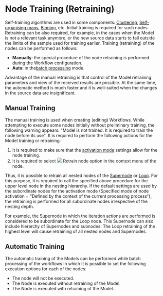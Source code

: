 # Node Training (Retraining)

Self-training algorithms are used in some components: [Clustering](../processors/datamining/clustering.md), [Self-organising maps](../processors/datamining/self-organizing-network.md), [Binning](../processors/preprocessing/quantization.md), etc. Initial training is required for such nodes. Retraining can be also required, for example, in the cases when the Model is not a relevant task anymore, or the new source data starts to fall outside the limits of the sample used for training earlier.
Training (retraining) of the nodes can be performed as follows:

* **Manually**: the special procedure of the node retraining is performed during the Workflow configuration.
* **Auto**: in the[batch processing](./batchlauncher.md) mode.

Advantage of the manual retraining is that control of the Model retraining parameters and view of the received results are possible. At the same time, the automatic method is much faster and it is well-suited when the changes in the source data are insignificant.

## Manual Training

The manual training is used when creating (editing) Workflows. While attempting to execute some nodes initially without preliminary training, the following warning appears: "Model is not trained. It is required to train the node before its use". It is required to perform the following actions for the Model training or retraining:

1. It is required to make sure that the [activation mode](./setting-batch-processing-mode.md) settings allow for the node training.
2. It is required to select ![](../images/icons/toolbar-controls/batch-mode_default.svg) Retrain node option in the context menu of the node.

Thus, it is possible to retrain all nested nodes of the [Supernode](../processors/control/submodel.md) or [Loop](../processors/control/cycle.md). For this purpose, it is required to call the specified above procedure for the upper level node in the nesting hierarchy. If the default settings are used by the subordinate nodes for the activation mode (Specified mode of node activation = "Defined by the context of the current processing process"), the retraining is performed for all subordinate nodes irrespective of the nesting depth.

For example, the Supernode in which the iteration actions are performed is considered to be subordinate for the Loop node. This Supernode can also include hierarchy of Supernodes and subnodes. The Loop retraining of the highest level will cause retraining of all nested nodes and Supernodes.

## Automatic Training

The automatic training of the Models can be performed while batch processing of the workflows in which it is possible to set the following execution options for each of the nodes:

* The node will not be executed.
* The Node is executed without retraining of the Model.
* The Node is executed with retraining of the Model.